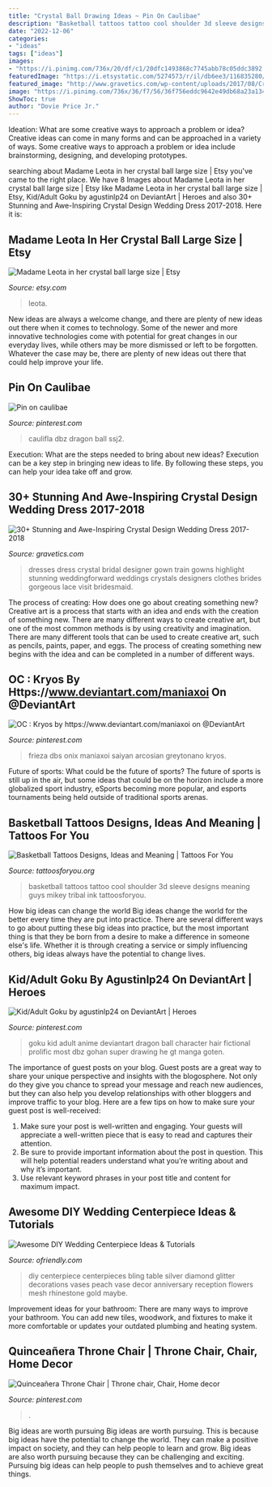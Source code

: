 ```yaml
---
title: "Crystal Ball Drawing Ideas ~ Pin On Caulibae"
description: "Basketball tattoos tattoo cool shoulder 3d sleeve designs meaning guys mikey tribal ink tattoosforyou"
date: "2022-12-06"
categories:
- "ideas"
tags: ["ideas"]
images:
- "https://i.pinimg.com/736x/20/df/c1/20dfc1493868c7745abb78c05ddc3892.jpg"
featuredImage: "https://i.etsystatic.com/5274573/r/il/db6ee3/116835280/il_fullxfull.116835280.jpg"
featured_image: "http://www.gravetics.com/wp-content/uploads/2017/08/Crystal-Design-Wedding-Dresses.jpg"
image: "https://i.pinimg.com/736x/36/f7/56/36f756eddc9642e49db68a23a134cf9e--goku-dragon-ball.jpg"
ShowToc: true
author: "Dovie Price Jr."
---
```



Ideation: What are some creative ways to approach a problem or idea?
Creative ideas can come in many forms and can be approached in a variety of ways. Some creative ways to approach a problem or idea include brainstorming, designing, and developing prototypes.

	

		
searching about Madame Leota in her crystal ball large size | Etsy you've came to the right place. We have 8 Images about Madame Leota in her crystal ball large size | Etsy like Madame Leota in her crystal ball large size | Etsy, Kid/Adult Goku by agustinlp24 on DeviantArt | Heroes and also 30+ Stunning and Awe-Inspiring Crystal Design Wedding Dress 2017-2018. Here it is:
		
    
## Madame Leota In Her Crystal Ball Large Size | Etsy

<img loading=lazy src="https://i.etsystatic.com/5274573/r/il/db6ee3/116835280/il_fullxfull.116835280.jpg" onerror="this.onerror=null;this.src='https://tse4.mm.bing.net/th?id=OIP.jvRJPdV4bmJSPE58JRSBXQHaHa&amp;pid=15.1';" alt="Madame Leota in her crystal ball large size | Etsy">

_Source: etsy.com_

>leota. 

	

New ideas are always a welcome change, and there are plenty of new ideas out there when it comes to technology. Some of the newer and more innovative technologies come with potential for great changes in our everyday lives, while others may be more dismissed or left to be forgotten. Whatever the case may be, there are plenty of new ideas out there that could help improve your life.

    
## Pin On Caulibae

<img loading=lazy src="https://i.pinimg.com/736x/20/df/c1/20dfc1493868c7745abb78c05ddc3892.jpg" onerror="this.onerror=null;this.src='https://tse3.mm.bing.net/th?id=OIP.taQUfdnVYpv2cbgAePBN-QHaJ3&amp;pid=15.1';" alt="Pin on caulibae">

_Source: pinterest.com_

>caulifla dbz dragon ball ssj2. 

	

Execution: What are the steps needed to bring about new ideas?
Execution can be a key step in bringing new ideas to life. By following these steps, you can help your idea take off and grow.

    
## 30+ Stunning And Awe-Inspiring Crystal Design Wedding Dress 2017-2018

<img loading=lazy src="http://www.gravetics.com/wp-content/uploads/2017/08/Crystal-Design-Wedding-Dresses.jpg" onerror="this.onerror=null;this.src='https://tse2.mm.bing.net/th?id=OIP.4Uh_TG7GZKtMW26W8OYxZQHaO0&amp;pid=15.1';" alt="30+ Stunning and Awe-Inspiring Crystal Design Wedding Dress 2017-2018">

_Source: gravetics.com_

>dresses dress crystal bridal designer gown train gowns highlight stunning weddingforward weddings crystals designers clothes brides gorgeous lace visit bridesmaid. 

	

The process of creating: How does one go about creating something new?
Creative art is a process that starts with an idea and ends with the creation of something new. There are many different ways to create creative art, but one of the most common methods is by using creativity and imagination. There are many different tools that can be used to create creative art, such as pencils, paints, paper, and eggs. The process of creating something new begins with the idea and can be completed in a number of different ways.

    
## OC : Kryos By Https://www.deviantart.com/maniaxoi On @DeviantArt

<img loading=lazy src="https://i.pinimg.com/736x/83/6d/12/836d12b27a87b116898f1e4bacfac42e.jpg" onerror="this.onerror=null;this.src='https://tse2.mm.bing.net/th?id=OIP.sXuPEDhYPqHdqa_xCUf-NgHaKd&amp;pid=15.1';" alt="OC : Kryos by https://www.deviantart.com/maniaxoi on @DeviantArt">

_Source: pinterest.com_

>frieza dbs onix maniaxoi saiyan arcosian greytonano kryos. 

	

Future of sports: What could be the future of sports?
The future of sports is still up in the air, but some ideas that could be on the horizon include a more globalized sport industry, eSports becoming more popular, and esports tournaments being held outside of traditional sports arenas.

    
## Basketball Tattoos Designs, Ideas And Meaning | Tattoos For You

<img loading=lazy src="https://www.tattoosforyou.org/wp-content/uploads/2016/05/Basketball-Sleeve-Tattoos.jpg" onerror="this.onerror=null;this.src='https://tse1.mm.bing.net/th?id=OIP.xfmqr6idwri5i89eKrw9YQHaJ4&amp;pid=15.1';" alt="Basketball Tattoos Designs, Ideas and Meaning | Tattoos For You">

_Source: tattoosforyou.org_

>basketball tattoos tattoo cool shoulder 3d sleeve designs meaning guys mikey tribal ink tattoosforyou. 

	

How big ideas can change the world
Big ideas change the world for the better every time they are put into practice. There are several different ways to go about putting these big ideas into practice, but the most important thing is that they be born from a desire to make a difference in someone else's life. Whether it is through creating a service or simply influencing others, big ideas always have the potential to change lives.

    
## Kid/Adult Goku By Agustinlp24 On DeviantArt | Heroes

<img loading=lazy src="https://i.pinimg.com/736x/36/f7/56/36f756eddc9642e49db68a23a134cf9e--goku-dragon-ball.jpg" onerror="this.onerror=null;this.src='https://tse1.mm.bing.net/th?id=OIP.cv7g1WAH2LCfM9835jjOcgHaMN&amp;pid=15.1';" alt="Kid/Adult Goku by agustinlp24 on DeviantArt | Heroes">

_Source: pinterest.com_

>goku kid adult anime deviantart dragon ball character hair fictional prolific most dbz gohan super drawing he gt manga goten. 

	

The importance of guest posts on your blog.
Guest posts are a great way to share your unique perspective and insights with the blogosphere. Not only do they give you chance to spread your message and reach new audiences, but they can also help you develop relationships with other bloggers and improve traffic to your blog. Here are a few tips on how to make sure your guest post is well-received: 
1. Make sure your post is well-written and engaging. Your guests will appreciate a well-written piece that is easy to read and captures their attention. 
2. Be sure to provide important information about the post in question. This will help potential readers understand what you’re writing about and why it’s important. 
3. Use relevant keyword phrases in your post title and content for maximum impact.

    
## Awesome DIY Wedding Centerpiece Ideas &amp; Tutorials

<img loading=lazy src="http://ofriendly.com/wp-content/uploads/2016/11/wedding-centerpiece/17-diy-wedding-centerpiece-ideas.jpg" onerror="this.onerror=null;this.src='https://tse4.mm.bing.net/th?id=OIP.cpxkAp_RDYU-x-vQzVb4iQHaLK&amp;pid=15.1';" alt="Awesome DIY Wedding Centerpiece Ideas &amp; Tutorials">

_Source: ofriendly.com_

>diy centerpiece centerpieces bling table silver diamond glitter decorations vases peach vase decor anniversary reception flowers mesh rhinestone gold maybe. 

	

Improvement ideas for your bathroom:
There are many ways to improve your bathroom. You can add new tiles, woodwork, and fixtures to make it more comfortable or updates your outdated plumbing and heating system.

    
## Quinceañera Throne Chair | Throne Chair, Chair, Home Decor

<img loading=lazy src="https://i.pinimg.com/736x/ac/0f/1b/ac0f1bbcfb53b221ea36148e55740256.jpg" onerror="this.onerror=null;this.src='https://tse3.mm.bing.net/th?id=OIP.asuF1az9Qi6DRIk_bmtigwHaNK&amp;pid=15.1';" alt="Quinceañera Throne Chair | Throne chair, Chair, Home decor">

_Source: pinterest.com_

>. 

	

Big ideas are worth pursuing
Big ideas are worth pursuing. This is because big ideas have the potential to change the world. They can make a positive impact on society, and they can help people to learn and grow. Big ideas are also worth pursuing because they can be challenging and exciting. Pursuing big ideas can help people to push themselves and to achieve great things.

